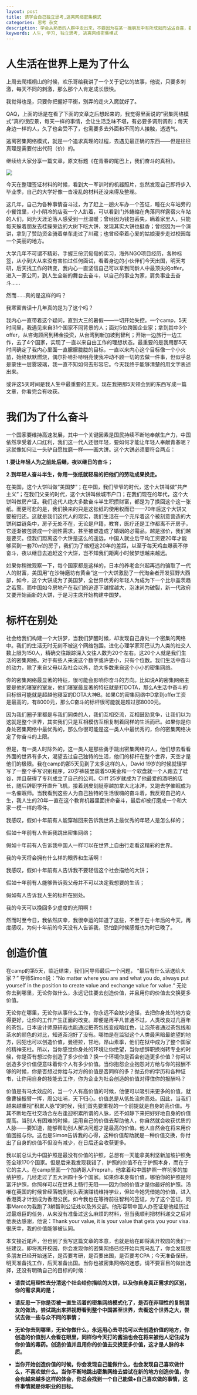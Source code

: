 ```yaml
---
layout: post
title: 请学会自己独立思考,逃离网络密集模式
categories: 思考 杂文
description: 学会从熟悉的人群中走出来，不要因为在某一撮朋友中有所成就而沾沾自喜，要明白自己想要的生活是什么
keywords: 人生, 学习, 独立思考, 逃离网络密集模式
---
```


# 人生活在世界上是为了什么

上周去爬梧桐山的时候，欢乐哥给我讲了一个关于记忆的故事，他说，只要多刺激，每天不同的刺激，那么那个人肯定成长很快。

我觉得也是，只要你把握好平衡，别弄的走火入魔就好了。

QAQ，上面的话是在看了下面的文章之后想起来的，我觉得里面说的“密集网络模式”真的很应景，每天一样的事情，会让生活乏味不堪，有必要多调剂调剂；每天身边一样的人，久了也会受不了，也需要多去外面和不同的人接触，透透气。

逃离密集网络模式，就是一个追求真理的过程，去遇见最正确的东西——但是往往真理是需要付出代码（价）的。

继续给大家分享一篇文章，原文标题《在青春的尾巴上，我们奋斗的真相》。

![](/images/posts/1efec4ae36036da35ec9d4fe1b558402.jpg)

今天在整理签证材料的时候，看到大一军训时的机器照片，忽然发现自己即将步入毕业季，自己的大学好像一沓凌乱的材料还没来得及整理。

这几年，自己为各种事情奋斗过，为了赶上一趟火车办一个签证，睡在火车站旁的小餐馆里，小小阴冷的店我一个人趴着，可以看到门外蜷缩在角落同样露宿火车站的人们，同为天涯沦落人感受到一丝温暖；曾经因为钱包丢失，瞒着家里人，只能每天躲着朋友去桂操旁边的大树下吃大饼，发现其实大饼也挺香；曾经因为一个演讲，拿到了赞助资金骑着单车走过了川藏；也曾经牵着心爱的姑娘漫步走过校园每一个美丽的地方。

大学几年不可谓不精彩，手握三份沉甸甸的实习，海外NGO项目经历，各种标签，从小到大从来没有害怕过任何面试，看着身边的小伙伴们今天出国，明天考研，后天找工作的转变，我内心一直坚信自己可以拿到同龄人中最顶尖的offer。进入一家公司，到人生全新的舞台去奋斗，以自己的事业为家，肩负事业去奋斗……

然而......真的是这样的吗？

我寒窗苦读十几年真的是为了这个吗？

我内心一直带着这个疑问，直到大三的暑假——一切开始失控。一个camp，5天时间里，我遇见来自31个国家不同背景的人；面对5位跨国企业家；拿到其中3个offer，从咨询顾问到稀金投资，从台湾到新加坡到智利；开始一边旅行一边工作，去了4个国家，实现了一直以来自由工作的理想状态。最重要的是我用那5天时间确定了我内心里面一直朦朦胧胧的目标，一直以来内心这个目标像一个小火苗，始终默默燃烧，偶尔扑哧扑哧明亮使我冲动不顾一切的去做一件事，但似乎总是蒙住一层雾玻璃，我一直不知如何去形容它。今天我终于能够清楚的用文字表述出来。

或许这5天时间是我人生中最重要的五天。现在我把那5天领会到的东西写成一篇文章，你看完会有收获。

# 我们为了什么奋斗

一个国家要维持高速发展，其中一个关键因素是国民持续不断地奉献生产力，中国依然享受着人口红利，我们这一代人还很年轻，要如何才能让年轻人奉献青春呢？这就像如何让一头驴自愿拉磨一样——画大饼。这个大饼必须要符合两点：

**1.要让年轻人为之前赴后继，夜以继日的奋斗；**

**2.到年轻人奋斗半生，你用一张纸就轻易的把他们的劳动成果换走。**

在美国，这个大饼叫做“美国梦”；在中国，我们爷爷的时代，这个大饼叫做“共产主义”；在我们父亲的时代，这个大饼叫做城市户口；在我们现在的年代，这个大饼叫做房产证。我们这代人绝大多数奋斗半生积攒财富，都是为了换回这个这一张纸。而更可悲的是，我们换来的只是这张纸的使用权而已——70年后这个大饼又要被归还。这就是我们这代人的现实，我们生活在一个充斥着这个被刻意营造的大饼利益链条中，房子无处不在，无论是户籍，教育，医疗还是工作都离不开房子，它逐渐被包装成一个刚性需求，甚至被塑造成了婚姻的必需品。越是涨价，我们越是要买。但我们距离这个大饼是这么的遥远，中国人就业后平均工资要20年才能够买到一套70㎡的房子，我们为了缩短这20年的差距，以至于每天鸡血爆表不停奋斗，夜以继日去追赶这个大饼，岂不知我们距离小时候梦想越来越远。

如果你稍微观察一下，每个国家都是这样的，日本的养老金兴起再违约骗取了一代人的财富，美国用“在沙特磨坊有黄金”这一个大饼激励了一代淘金者开发狂野大西部，如今，这个大饼成为了美国梦，全世界优秀的年轻人为成为下一个比尔盖茨趋之若鹜。而中国如今房地产在我们的追逐下越撑越大，泡沫尚为破裂，新一代政府又要开始画新的大饼，于是习主席开始构建中国梦。

# 标杆在别处

社会给我们构建一个大饼梦，当我们梦醒时候，却发现自己身处一个密集的网络中。我们的生活无时无刻不被这个网络包围。进化心理学家邓巴认为人类的社交人数上限为150人，精确交往跟踪深入交往人数为20个左右。这20个人就是我们生活的密集网络。对于有些人来说这个数字或许更小，只有个位数。我们生活中奋斗的动力，除了来自父母以及社会以外，绝大多数来自这个小小的密集网络。

你的密集网络最显著的特征，很可能会影响你奋斗的方向。比如说A的密集网络主要是他的寝室的室友，他们寝室最显著的特征就是打DOTA，那么A生活中奋斗的目标很可能就是超越他寝室的DOTA大神B。如果C的密集网络中D拿到offer工资是最高的，有8000元，那么C奋斗的标杆很可能就是超过那8000元。

因为我们圈子里都是与我们同类的人，我们互相交流，互相鼓励竞争，让我们以为这就是整个世界，其实我们只是互相模仿互相复制着同样的生活而已。如果你是你身处密集网络中最优秀的，那么你很可能是这一类人中最优秀的，你的密集网络决定了你奋斗的上限。

但是，有一类人时除外的，这一类人是那些勇于跳出密集网络的人，他们想去看看外面的世界有多大，渴望去过自己独特的生活，他们的标杆在整个世界，天空才是他们的极限。我在camp的那5天见到了太多这样的人，David 19岁的时候就辍学写了一整个手写识别程序，20岁裤袋里装着50美金和一个软盘就一个人跑去了硅谷，并且获得了专利成立了自己的公司。Cliff 25岁就成为了他最爱的酒吧的店长，随后辞职学开直升飞机，接着划皮划艇穿越加拿大北冰洋，又跑去学催眠成为一名催眠师。当我看到这些人为自己独特的生活很嗨的奋斗着，我反观自己的人生，我人生的20年一直在这个教育机器里面拼命奋斗，最后却被打磨成一个和大家一模一样的零件。

我感叹，假如十年前有人能穿越回来告诉我世界上最优秀的年轻人是怎么样的；

假如十年前有人告诉我跳出密集网络；

假如十年前有人告诉我中国人一样可以在世界上自由行走看这精彩的世界。

我的今天将会拥有什么样的眼界和生活啊！

我感叹，假如十年前有人告诉我不要轻信这个社会描绘的大饼；

假如十年前有人能够告诉我父母并不可以决定我想要的生活；

假如有人告诉我人生的标杆在别处。

我的今天可以挽回多少虚度的光阴啊！

然而时至今日，我依然庆幸，我很幸运的知道了这些，不至于在十年后的今天，再度感叹，为何十年前的今天没有人告诉我，恐怕到时候感慨也为时已晚了。

# 创造价值

在camp的第5天，临近结束，我们问导师最后一个问题， “最后有什么话送给大家？” 导师Simon说：“No matter where you are and what you do, always put yourself in the position to create value and exchange value for value.“ 无论你去到哪里，无论你做什么，永远记住要去创造价值，并且用你的价值去交换更多价值。

无论你在哪里，无论你从事什么工作，你永远不会缺少途径，去把你身处的地方变得更好，让你的工作产生正面的改变。即便是再平凡普通不过，人类改良过几百年的茶包，日本设计师原研哉也能通过把茶包线变成暗红色，让泡茶者通过茶包线和茶水的颜色的对比，知道茶泡好了没有。哪怕是在监狱这个人类最黑暗最绝望的地方，囚犯也可以创造价值，曼德拉，甘地，昂山素季，他们在狱中成为了整个国家的精神支柱。所以，当你感觉你身处的环境让你绝望，当你想辞职换岗转专业的时候，你是否有想过你创造了多少价值？换一个环境你是否会创造更多价值？你可以创造多少价值便意味着你个人有多少价值。当你抱怨企业抱怨对方给与你的报酬不够的时候，你是否想过你给与对方的价值是否同样的多？抛去你的学历和各种证书，让你用自身的技能去工作，你为企业为社会创造的价值对得住你的报酬吗？

价值是有马太效应的，当一个人有高价值的时候，他便可以吸引来更多的价值，就像曹操振臂一挥，周公吐哺，天下归心。价值总是从低处流向高处。因此，当我们越来越重视”积累人脉“的时候，我们首先要重视的一个前提就是自身的高价值。与其不断地在社交场合左右逢迎积累所谓的人脉，还不如静下来把好好地自身的价值提高。当别人有困难的时候，运用自己的价值去帮助他人，你自然就会收获优质的人脉——要知道，能够帮助别人解决问题才是最高的价值。他人自然会在将来用价值回报与你。这也是Simon告诉我的心得，这种价值帮助就是一种价值交换，你付出了自身的价值不但没有减少，在日后还会收获更多。

我以前总认为中国护照是最没有价值的护照，总想有一天能拿美利坚新加坡护照免签全球170个国家。但是后来我发现我错了，护照的价值不在于护照本身，而在于它的主人。在camp里面一个加纳哥人Preprah，他拿着和中国护照一样坑爹的加纳护照，几经走过了五大洲四十多个国家。如果你本身有价值，哪怕你的护照是阿富汗护照，你照样可以在世界上畅行无阻——因为你的价值才是你最好的护照。汤唯在英国的时候曾经落魄到街头表演赚钱维持学业，但如今她凭借她的价值，进入香港英才计划成为香港公民。如今我也在等待前往智利的签证，为了这个签证，同事Marco为我跑了3躺智利公证处以及外交部。他形容帮中国人办签证是他经历过过最艰巨的任务，从来没有准备过这么麻烦的材料，但当我顺利把材料递交之后对他表达感谢，他说：Thank your value, it is your value that gets you your visa. 很庆幸，我的价值能够被认同。

本文接近尾声，但也到了我写这篇文章的本意，也就是给在即将离开校园的我们一些建议。即将离开校园，你会发现你的密集网络已经开始兵荒马乱了，你会发现很多朋友已经开始迷茫，是否要考研，是否要出国，是否要考CPA；今天准备保研，明天准备找工作，后天准备出国。当你也被密集网络的迷惑，请不要盲目的做出选择，还没有明确自己的目标的时候：

*   **请尝试用理性去分清这个社会给你描绘的大饼，以及你自身真正需求的区别，你的需求真的是；**

*   **请反思一下你是否被一直生活着的密集网络模式化了，是否在非理性的复制朋友的做法，尝试跳出来把视野看到整个中国甚至世界，去看这个世界之大，尝试去做一些与众不同的事情；**

*   **无论你去到哪里，无论你做什么，永远用心去寻找可以去创造价值的地方，你创造的价值别人会看在眼里，同样你今天打的酱油也会在将来被他人记住成为你价值的毒药。创造价值并且用你的价值去交换更多价值，这才是人脉的本质。**

*   **当你开始创造价值的时候，你会发现自己能做什么，也会发现自己喜欢做什么，不喜欢做什么。当你不断地跳出密集网络去尝试在新的地方创造价值，你会有越来越多这样的体会，你总会找到一个自己能做+自己喜欢做的事情，这件事情就是你职业的目标。**
